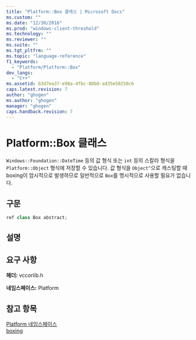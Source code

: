 ```yaml
---
title: "Platform::Box 클래스 | Microsoft Docs"
ms.custom: ""
ms.date: "12/30/2016"
ms.prod: "windows-client-threshold"
ms.technology: ""
ms.reviewer: ""
ms.suite: ""
ms.tgt_pltfrm: ""
ms.topic: "language-reference"
f1_keywords: 
  - "Platform/Platform::Box"
dev_langs: 
  - "C++"
ms.assetid: b3d7ea37-e98a-4fbc-80b0-ad35e50250c6
caps.latest.revision: 7
author: "ghogen"
ms.author: "ghogen"
manager: "ghogen"
caps.handback.revision: 7
---
```

# Platform::Box 클래스
`Windows::Foundation::DateTime` 등의 값 형식 또는 `int` 등의 스칼라 형식을 `Platform::Object` 형식에 저장할 수 있습니다. 값 형식을 `Object^`으로 캐스팅할 때 boxing이 암시적으로 발생하므로 일반적으로 `Box`를 명시적으로 사용할 필요가 없습니다.  
  
## 구문  
  
```cpp  
ref class Box abstract;  
```  
  
## 설명  
  
## 요구 사항  
 **헤더:** vccorlib.h  
  
 **네임스페이스:** Platform  
  
## 참고 항목  
 [Platform 네임스페이스](../cppcx/platform-namespace-c-cx.md)   
 [boxing](../cppcx/boxing-c-cx.md)